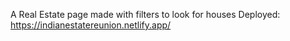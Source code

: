 A Real Estate page made with filters to look for houses
Deployed: https://indianestatereunion.netlify.app/
